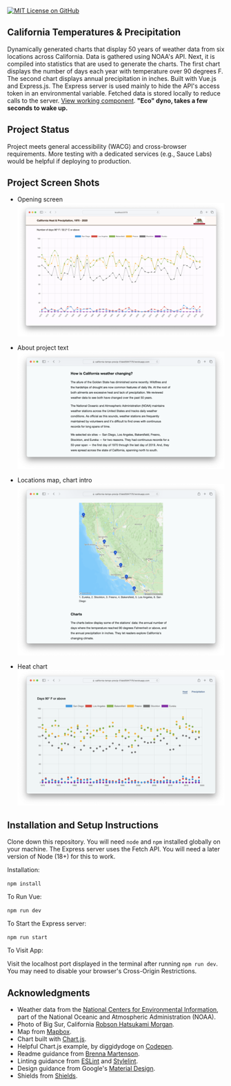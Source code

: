 [![MIT License on GitHub](https://img.shields.io/github/license/seankelliher/california-temps-precip?style=flat-square)](/LICENSE.txt)
## California Temperatures & Precipitation

Dynamically generated charts that display 50 years of weather data from six locations across California. Data is gathered using NOAA's API. Next, it is compiled into statistics that are used to generate the charts. The first chart displays the number of days each year with temperature over 90 degrees F. The second chart displays annual precipitation in inches. Built with Vue.js and Express.js. The Express server is used mainly to hide the API's access token in an environmental variable. Fetched data is stored locally to reduce calls to the server. [View working component](https://california-temps-precip-51abd5847179.herokuapp.com). **"Eco" dyno, takes a few seconds to wake up.** 

## Project Status

Project meets general accessibility (WACG) and cross-browser requirements. More testing with a dedicated services (e.g., Sauce Labs) would be helpful if deploying to production.

## Project Screen Shots

* Opening screen
![screen shot of project](/screenshots/california-temps-precip-screenshot1.png?s=600)

* About project text
![screen shot of project](/screenshots/california-temps-precip-screenshot2.png?s=600)

* Locations map, chart intro
![screen shot of project](/screenshots/california-temps-precip-screenshot3.png?s=600)

* Heat chart
![screen shot of project](/screenshots/california-temps-precip-screenshot4.png?s=600)

## Installation and Setup Instructions

Clone down this repository. You will need `node` and `npm` installed globally on your machine. The Express server uses the Fetch API. You will need a later version of Node (18+) for this to work. 

Installation:

`npm install`  

To Run Vue:

`npm run dev`  

To Start the Express server:

`npm run start`  

To Visit App:

Visit the localhost port displayed in the terminal after running `npm run dev`. You may need to disable your browser's Cross-Origin Restrictions.

## Acknowledgments

* Weather data from the [National Centers for Environmental Information](https://gist.github.com/martensonbj/6bf2ec2ed55f5be723415ea73c4557c4), part of the National Oceanic and Atmospheric Administration (NOAA).
* Photo of Big Sur, California [Robson Hatsukami Morgan](https://commons.wikimedia.org/wiki/File:Winding_road_near_the_seaside_in_Big_Sur_(Unsplash).jpg).
* Map from [Mapbox](https://docs.mapbox.com/playground/static/).
* Chart built with [Chart.js](https://www.chartjs.org/docs/latest/).
* Helpful Chart.js example, by diggidydoge on [Codepen](https://codepen.io/diggitydoge/pen/MWWmgJp?__cf_chl_captcha_tk__=0p_9xAp805KWSEbmYe2FWoI8MrlpQUN_VncDcE8VenI-1637378794-0-gaNycGzNB30).
* Readme guidance from [Brenna Martenson](https://gist.github.com/martensonbj/6bf2ec2ed55f5be723415ea73c4557c4).
* Linting guidance from [ESLint](https://eslint.org) and [Stylelint](https://stylelint.io).
* Design guidance from Google's [Material Design](https://material.io/design).
* Shields from [Shields](https://shields.io).